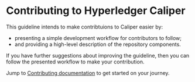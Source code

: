 # Contributing to Hyperledger Caliper

This guideline intends to make contribtuions to Caliper easier by:

* presenting a simple development workflow for contributors to follow;
* and providing a high-level description of the repository components.

If you have further suggestions about improving the guideline, then you can follow the presented workflow to make your contribution.

Jump to [Contributing documentation](https://hyperledger-caliper.github.io/caliper/v0.6.0/contributing) to get started on your journey.
